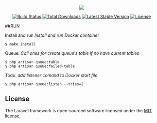 <p align="center"><img src="https://laravel.com/assets/img/components/logo-laravel.svg"></p>

<p align="center">
<a href="https://travis-ci.org/laravel/framework"><img src="https://travis-ci.org/laravel/framework.svg" alt="Build Status"></a>
<a href="https://packagist.org/packages/laravel/framework"><img src="https://poser.pugx.org/laravel/framework/d/total.svg" alt="Total Downloads"></a>
<a href="https://packagist.org/packages/laravel/framework"><img src="https://poser.pugx.org/laravel/framework/v/stable.svg" alt="Latest Stable Version"></a>
<a href="https://packagist.org/packages/laravel/framework"><img src="https://poser.pugx.org/laravel/framework/license.svg" alt="License"></a>
</p>

##RUN

Install and run
*Install and run Docker container*

```
$ make install
```

Queue:
*Call ones for create queue's table if no have current tables*
```
$ php artisan queue:table
$ php artisan queue:failed-table
```

Todo: *add listener comand to Docker start file* 
```
$ php artisan queue:listen --tries=2
```

## License

The Laravel framework is open-sourced software licensed under the [MIT license](http://opensource.org/licenses/MIT).
